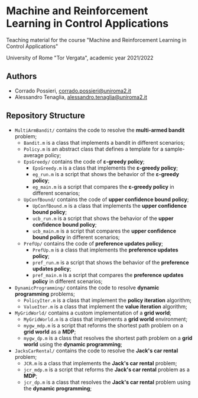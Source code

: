 # Machine and Reinforcement Learning in Control Applications

Teaching material for the course "Machine and Reinforcement Learning in Control Applications"

University of Rome "Tor Vergata", academic year 2021/2022

## Authors

- Corrado Possieri, corrado.possieri@uniroma2.it
- Alessandro Tenaglia, alessandro.tenaglia@uniroma2.it

## Repository Structure

- `MultiArmBandit/` contains the code to resolve the **multi-armed bandit** problem;
  - `Bandit.m` is a class that implements a bandit in different scenarios;
  - `Policy.m` is an abstract class that defines a template for a sample-average policy;
  - `EpsGreedy/` contains the code of **&epsilon;-greedy policy**;
    - `EpsGreedy.m` is a class that implements the **&epsilon;-greedy policy**;
    - `eg_run.m` is a script that shows the behavior of the **&epsilon;-greedy policy**;
    - `eg_main.m` is a script that compares the **&epsilon;-greedy policy** in different scenarios;
  - `UpConfBound/` contains the code of **upper confidence bound policy**;
    - `UpConfBound.m` is a class that implements the **upper confidence bound policy**;
    - `ucb_run.m` is a script that shows the behavior of the **upper confidence bound policy**;
    - `ucb_main.m` is a script that compares the **upper confidence bound policy** in different scenarios;
  - `PrefUp/` contains the code of **preference updates policy**;
    - `PrefUp.m` is a class that implements the **preference updates policy**;
    - `pref_run.m` is a script that shows the behavior of the **preference updates policy**;
    - `pref_main.m` is a script that compares the **preference updates policy** in different scenarios;
- `DynamicProgramming/` contains the code to resolve **dynamic programming** problems;
  - `PolicyIter.m` is a class that implement the **policy iteration** algorithm;
  - `ValueIter.m` is a class that implement the **value iteration** algorithm;
- `MyGridWorld/` contains a custom implementation of a **grid world**;
  - `MyGridWorld.m` is a class that implements a **grid world** environment;
  - `mygw_mdp.m` is a script that reforms the shortest path problem on a **grid world** as a **MDP**;
  - `mygw_dp.m` is a class that resolves the shortest path problem on a **grid world** using the **dynamic programming**;
- `JacksCarRental/` contains the code to resolve the **Jack's car rental** problem;
  - `JCR.m` is a class that implements the **Jack's car rental** problem;
  - `jcr_mdp.m` is a script that reforms the **Jack's car rental** problem as a **MDP**;
  - `jcr_dp.m` is a class that resolves the **Jack's car rental** problem using the **dynamic programming**;
